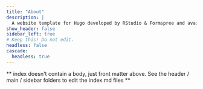 ```yaml
---
title: "About"
description: |
  A website template for Hugo developed by RStudio & Formspree and available for free.
show_header: false
sidebar_left: true
# Keep this! Do not edit.
headless: false
cascade:
  headless: true
---
```


** index doesn't contain a body, just front matter above.
See the header / main / sidebar folders to edit the index.md files **
